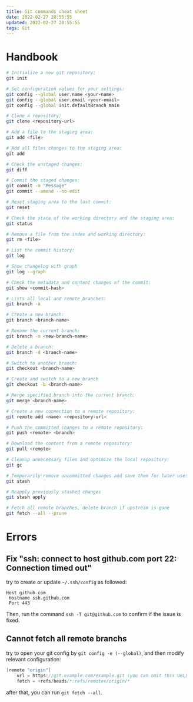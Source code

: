 ```yaml
---
title: Git commands cheat sheet
date: 2022-02-27 20:55:55
updated: 2022-02-27 20:55:55
tags: Git
---
```


# Handbook

```bash
# Initialize a new git repository:
git init

# Set configuration values for your settings:
git config --global user.name <your-name>
git config --global user.email <your-email>
git config --global init.defaultBranch main

# Clone a repository:
git clone <repository-url>

# Add a file to the staging area:
git add <file>

# Add all files changes to the staging area:
git add

# Check the unstaged changes:
git diff

# Commit the staged changes:
git commit -m "Message"
git commit --amend --no-edit

# Reset staging area to the last commit:
git reset

# Check the state of the working directory and the staging area:
git status

# Remove a file from the index and working directory:
git rm <file>

# List the commit history:
git log

# Show changelog with graph
git log --graph

# Check the metadata and content changes of the commit:
git show <commit-hash>

# Lists all local and remote branches:
git branch -a

# Create a new branch:
git branch <branch-name>

# Rename the current branch:
git branch -m <new-branch-name>

# Delete a branch:
git branch -d <branch-name>

# Switch to another branch:
git checkout <branch-name>

# Create and switch to a new branch
git checkout -b <branch-name>

# Merge specified branch into the current branch:
git merge <branch-name>

# Create a new connection to a remote repository:
git remote add <name> <repository-url>

# Push the committed changes to a remote repository:
git push <remote> <branch>

# Download the content from a remote repository:
git pull <remote>

# Cleanup unnecessary files and optimize the local repository:
git gc

# Temporarily remove uncommitted changes and save them for later use:
git stash

# Reapply previously stashed changes
git stash apply

# Fetch all remote branches, delete branch if upstream is gone
git fetch --all --prune
```

# Errors

## Fix "ssh: connect to host github.com port 22: Connection timed out"

try to create or update `~/.ssh/config` as followed:

```shell
Host github.com
 Hostname ssh.github.com
 Port 443
```

Then, run the command `ssh -T git@github.com` to confirm if the issue is fixed.

## Cannot fetch all remote branchs

try to open your git config by `git config -e (--global)`, and then modify relevant configuration:

```C#
[remote "origin"]
    url = https://git.example.com/example.git (you can omit this URL)
    fetch = +refs/heads/*:refs/remotes/origin/*
```

after that, you can run `git fetch --all`.

